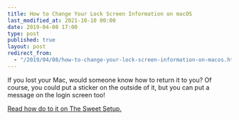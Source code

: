 ```yaml
---
title: How to Change Your Lock Screen Information on macOS
last_modified_at: 2021-10-10 00:00
date: 2019-04-08 17:00
type: post
published: true
layout: post
redirect_from:
  - "/2019/04/08/how-to-change-your-lock-screen-information-on-macos.html"
---
```

If you lost your Mac, would someone know how to return it to you? Of course, you could put a sticker on the outside of it, but you can put a message on the login screen too!  

<!--more-->

<a href="https://thesweetsetup.com/how-to-change-your-lock-screen-information-on-macos/">Read how do to it on The Sweet Setup.</a>  
